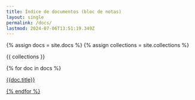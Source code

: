 ```yaml
---
title: Índice de documentos (bloc de notas)
layout: single
permalink: /docs/
lastmod: 2024-07-06T13:51:19.349Z
---
```

{% assign docs = site.docs %}
{% assign collections = site.collections %}

{{ collections }}

{% for doc in docs %}
    <p><a href="{{doc.url}}">{{doc.title}}</href></p>
{% endfor %}